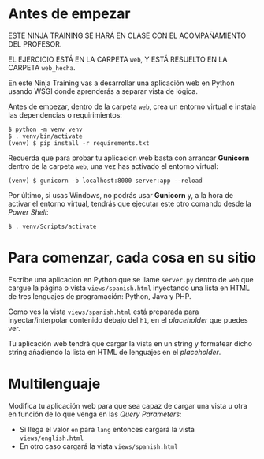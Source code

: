 # Antes de empezar
ESTE NINJA TRAINING SE HARÁ EN CLASE CON EL ACOMPAÑAMIENTO DEL PROFESOR.

EL EJERCICIO ESTÁ EN LA CARPETA `web`, Y ESTÁ RESUELTO EN LA CARPETA `web_hecha`.

En este Ninja Training vas a desarrollar una aplicación web en Python usando WSGI donde aprenderás a separar vista de lógica.

Antes de empezar, dentro de la carpeta `web`, crea un entorno virtual e instala las dependencias o requirimientos:

``` shell
$ python -m venv venv
$ . venv/bin/activate
(venv) $ pip install -r requirements.txt
```

Recuerda que para probar tu aplicacion web basta con arrancar **Gunicorn** dentro de la carpeta `web`, una vez has activado el entorno virtual:

``` shell
(venv) $ gunicorn -b localhost:8000 server:app --reload
```

Por último, si usas Windows, no podrás usar **Gunicorn** y, a la hora de activar el entorno virtual, tendrás que ejecutar este otro comando desde la *Power Shell*:

``` shell
$ . venv/Scripts/activate
```

# Para comenzar, cada cosa en su sitio
Escribe una aplicacion en Python que se llame `server.py` dentro de `web` que cargue la página o vista `views/spanish.html` inyectando una lista en HTML de tres lenguajes de programación: Python, Java y PHP.

Como ves la vista `views/spanish.html` está preparada para inyectar/interpolar contenido debajo del `h1`, en el *placeholder* que puedes ver.

Tu aplicación web tendrá que cargar la vista en un string y formatear dicho string añadiendo la lista en HTML de lenguajes en el *placeholder*.

# Multilenguaje
Modifica tu aplicación web para que sea capaz de cargar una vista u otra en función de lo que venga en las *Query Parameters*:

- Si llega el valor `en` para `lang` entonces cargará la vista `views/english.html`
- En otro caso cargará la vista `views/spanish.html`
